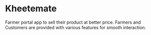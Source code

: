 # Kheetemate
Farmer portal app to sell their product at better price. Farmers and Customers are provided with various features for smooth interaction. 
